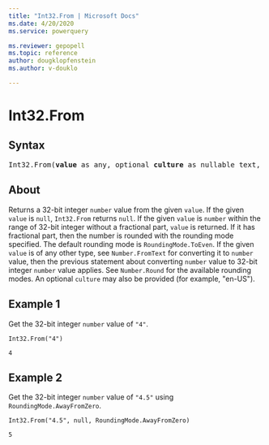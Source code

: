 ```yaml
---
title: "Int32.From | Microsoft Docs"
ms.date: 4/20/2020
ms.service: powerquery

ms.reviewer: gepopell
ms.topic: reference
author: dougklopfenstein
ms.author: v-douklo

---
```

# Int32.From

## Syntax

<pre>
Int32.From(<b>value</b> as any, optional <b>culture</b> as nullable text, optional <b>roundingMode</b> as nullable number) as nullable number
</pre>
  
## About  
Returns a 32-bit integer `number` value from the given `value`. If the given `value` is `null`, `Int32.From` returns `null`. If the given `value` is `number` within the range of 32-bit integer without a fractional part, `value` is returned. If it has fractional part, then the number is rounded with the rounding mode specified. The default rounding mode is `RoundingMode.ToEven`. If the given `value` is of any other type, see `Number.FromText` for converting it to `number` value, then the previous statement about converting `number` value to 32-bit integer `number` value applies. See `Number.Round` for the available rounding modes. An optional `culture` may also be provided (for example, "en-US").

## Example 1
Get the 32-bit integer `number` value of `"4"`.

```powerquery-m
Int32.From("4")
```

`4`

## Example 2
Get the 32-bit integer `number` value of `"4.5"` using `RoundingMode.AwayFromZero`.

```powerquery-m
Int32.From("4.5", null, RoundingMode.AwayFromZero)
```

`5`
